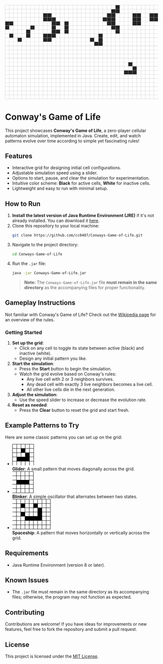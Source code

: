 <img src="assets/game-of-life.gif" alt="Simulation Example" width="800">

# Conway's Game of Life

This project showcases **Conway's Game of Life**, a zero-player cellular automaton simulation, implemented in Java. Create, edit, and watch patterns evolve over time according to simple yet fascinating rules!

## Features

- Interactive grid for designing initial cell configurations.
- Adjustable simulation speed using a slider.
- Options to start, pause, and clear the simulation for experimentation.
- Intuitive color scheme: **Black** for active cells, **White** for inactive cells.
- Lightweight and easy to run with minimal setup.

## How to Run

1. **Install the latest version of Java Runtime Environment (JRE)** if it's not already installed. You can download it [here](https://www.java.com/en/download/).
2. Clone this repository to your local machine:
   ```bash
   git clone https://github.com/cc0407/Conways-Game-of-Life.git
   ```
3. Navigate to the project directory:
   ```bash
   cd Conways-Game-of-Life
   ```
4. Run the `.jar` file:
   ```bash
   java -jar Conways-Game-of-Life.jar
   ```
   > **Note:** The `Conways-Game-of-Life.jar` file **must remain in the same directory** as the accompanying files for proper functionality.

## Gameplay Instructions

Not familiar with Conway's Game of Life? Check out the [Wikipedia page](https://en.wikipedia.org/wiki/Conway%27s_Game_of_Life) for an overview of the rules.

### Getting Started

1. **Set up the grid**:
   - Click on any cell to toggle its state between active (black) and inactive (white).
   - Design any initial pattern you like.
2. **Start the simulation**:
   - Press the **Start** button to begin the simulation.
   - Watch the grid evolve based on Conway's rules:
     - Any live cell with 2 or 3 neighbors survives.
     - Any dead cell with exactly 3 live neighbors becomes a live cell.
     - All other live cells die in the next generation.
3. **Adjust the simulation**:
   - Use the speed slider to increase or decrease the evolution rate.
4. **Reset as needed**:
   - Press the **Clear** button to reset the grid and start fresh.

## Example Patterns to Try

Here are some classic patterns you can set up on the grid:

- ![Glider Static](assets/glider.png)  
   **Glider**: A small pattern that moves diagonally across the grid.
- ![Blinker Static](assets/blinker.png)  
   **Blinker**: A simple oscillator that alternates between two states.
- ![Spaceship Static](assets/Spaceship.png)  
   **Spaceship**: A pattern that moves horizontally or vertically across the grid.

## Requirements

- Java Runtime Environment (version 8 or later).

## Known Issues

- The `.jar` file must remain in the same directory as its accompanying files; otherwise, the program may not function as expected.

## Contributing

Contributions are welcome! If you have ideas for improvements or new features, feel free to fork the repository and submit a pull request.

## License

This project is licensed under the [MIT License](LICENSE).
